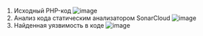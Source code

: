 1. Исходный PHP-код
   ![image](https://github.com/larichevams/RBPO_Sem7_Practice4/assets/71451332/f915ca6a-694d-44d4-8caa-78fc513f2a49)
2. Анализ кода статическим анализатором SonarCloud
   ![image](https://github.com/larichevams/RBPO_Sem7_Practice4/assets/71451332/523980f1-386c-4be0-84c3-95165212586e)
3. Найденная уязвимость в коде
   ![image](https://github.com/larichevams/RBPO_Sem7_Practice4/assets/71451332/6074e8b8-d4d8-4daf-a73e-bacad61228b6)

